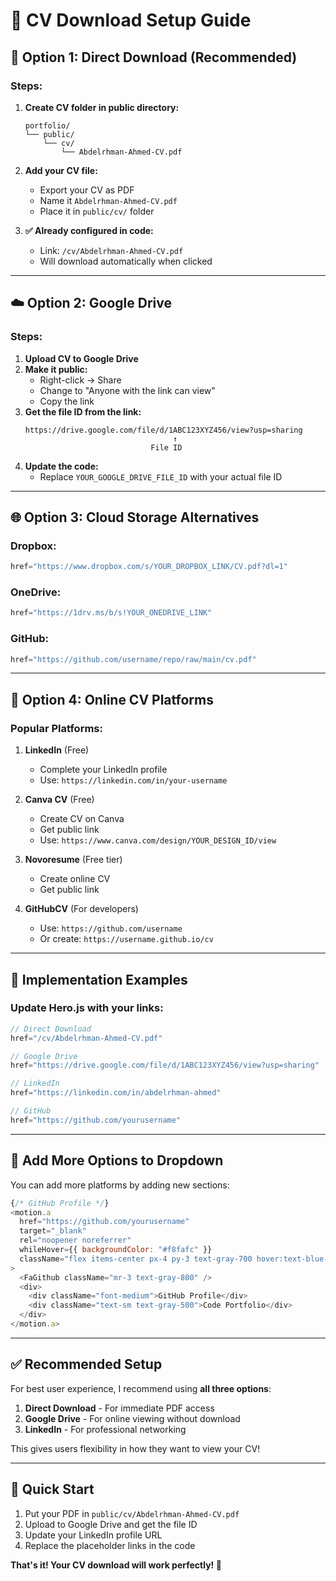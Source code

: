 # 📄 CV Download Setup Guide

## 🎯 **Option 1: Direct Download (Recommended)**

### Steps:
1. **Create CV folder in public directory:**
   ```
   portfolio/
   └── public/
       └── cv/
           └── Abdelrhman-Ahmed-CV.pdf
   ```

2. **Add your CV file:**
   - Export your CV as PDF
   - Name it `Abdelrhman-Ahmed-CV.pdf`
   - Place it in `public/cv/` folder

3. **✅ Already configured in code:**
   - Link: `/cv/Abdelrhman-Ahmed-CV.pdf`
   - Will download automatically when clicked

---

## ☁️ **Option 2: Google Drive**

### Steps:
1. **Upload CV to Google Drive**
2. **Make it public:**
   - Right-click → Share
   - Change to "Anyone with the link can view"
   - Copy the link
3. **Get the file ID from the link:**
   ```
   https://drive.google.com/file/d/1ABC123XYZ456/view?usp=sharing
                                    ↑
                               File ID
   ```
4. **Update the code:**
   - Replace `YOUR_GOOGLE_DRIVE_FILE_ID` with your actual file ID

---

## 🌐 **Option 3: Cloud Storage Alternatives**

### **Dropbox:**
```javascript
href="https://www.dropbox.com/s/YOUR_DROPBOX_LINK/CV.pdf?dl=1"
```

### **OneDrive:**
```javascript
href="https://1drv.ms/b/s!YOUR_ONEDRIVE_LINK"
```

### **GitHub:**
```javascript
href="https://github.com/username/repo/raw/main/cv.pdf"
```

---

## 📱 **Option 4: Online CV Platforms**

### **Popular Platforms:**

1. **LinkedIn** (Free)
   - Complete your LinkedIn profile
   - Use: `https://linkedin.com/in/your-username`

2. **Canva CV** (Free)
   - Create CV on Canva
   - Get public link
   - Use: `https://www.canva.com/design/YOUR_DESIGN_ID/view`

3. **Novoresume** (Free tier)
   - Create online CV
   - Get public link

4. **GitHubCV** (For developers)
   - Use: `https://github.com/username`
   - Or create: `https://username.github.io/cv`

---

## 🔧 **Implementation Examples**

### **Update Hero.js with your links:**

```javascript
// Direct Download
href="/cv/Abdelrhman-Ahmed-CV.pdf"

// Google Drive
href="https://drive.google.com/file/d/1ABC123XYZ456/view?usp=sharing"

// LinkedIn
href="https://linkedin.com/in/abdelrhman-ahmed"

// GitHub
href="https://github.com/yourusername"
```

---

## 🎨 **Add More Options to Dropdown**

You can add more platforms by adding new sections:

```javascript
{/* GitHub Profile */}
<motion.a
  href="https://github.com/yourusername"
  target="_blank"
  rel="noopener noreferrer"
  whileHover={{ backgroundColor: "#f8fafc" }}
  className="flex items-center px-4 py-3 text-gray-700 hover:text-blue-600"
>
  <FaGithub className="mr-3 text-gray-800" />
  <div>
    <div className="font-medium">GitHub Profile</div>
    <div className="text-sm text-gray-500">Code Portfolio</div>
  </div>
</motion.a>
```

---

## ✅ **Recommended Setup**

For best user experience, I recommend using **all three options**:

1. **Direct Download** - For immediate PDF access
2. **Google Drive** - For online viewing without download
3. **LinkedIn** - For professional networking

This gives users flexibility in how they want to view your CV!

---

## 🚀 **Quick Start**

1. Put your PDF in `public/cv/Abdelrhman-Ahmed-CV.pdf`
2. Upload to Google Drive and get the file ID
3. Update your LinkedIn profile URL
4. Replace the placeholder links in the code

**That's it! Your CV download will work perfectly! 🎉** 